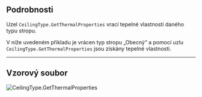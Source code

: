 ## Podrobnosti
Uzel `CeilingType.GetThermalProperties` vrací tepelné vlastnosti daného typu stropu.

V níže uvedeném příkladu je vrácen typ stropu „Obecný“ a pomocí uzlu `CeilingType.GetThermalProperties` jsou získány tepelné vlastnosti.

___
## Vzorový soubor

![CeilingType.GetThermalProperties](./Revit.Elements.CeilingType.GetThermalProperties_img.jpg)
